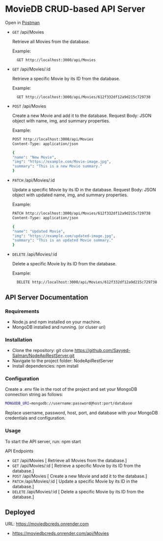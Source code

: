 # MovieDB CRUD-based API Server

Open in [Postman](https://www.postman.com/salmansyyd/workspace/noderestapi/collection/28531617-7ebd09bf-7876-49b4-92a5-7b921f7a6dd6?action=share&creator=28531617)

- `GET` /api/Movies

  Retrieve all Movies from the database.

  Example:

        GET http://localhost:3000/api/Movies

- `GET` /api/Movies/:id

  Retrieve a specific Movie by its ID from the database.

  Example:

        GET http://localhost:3000/api/Movies/612f332df12a9d215c729738

- `POST` /api/Movies

  Create a new Movie and add it to the database.
  Request Body: JSON object with name, img, and summary properties.

  Example:

  ```bash
  POST http://localhost:3000/api/Movies
  Content-Type: application/json

  {
  "name": "New Movie",
  "img": "https://example.com/Movie-image.jpg",
  "summary": "This is a new Movie summary."
  }
  ```

- `PATCH` /api/Movies/:id

  Update a specific Movie by its ID in the database.
  Request Body: JSON object with updated name, img, and summary properties.

  Example:

  ```bash
  PATCH http://localhost:3000/api/Movies/612f332df12a9d215c729738
  Content-Type: application/json

  {
  "name": "Updated Movie",
  "img": "https://example.com/updated-image.jpg",
  "summary": "This is an updated Movie summary."
  }
  ```

- `DELETE` /api/Movies/:id

  Delete a specific Movie by its ID from the database.

  Example:

        DELETE http://localhost:3000/api/Movies/612f332df12a9d215c729738

## API Server Documentation

### Requirements

- Node.js and npm installed on your machine.
- MongoDB installed and running. (or cluser uri)

### Installation

- Clone the repository: git clone https://github.com/Sayyed-Salman/NodeApiRestServer.git
- Navigate to the project folder: NodeApiRestServer
- Install dependencies: npm install

### Configuration

Create a .env file in the root of the project and set your MongoDB connection string as follows:

```bash
MONGODB_URI=mongodb://username:password@host:port/database
```

Replace username, password, host, port, and database with your MongoDB credentials and configuration.

### Usage

To start the API server, run: npm start

API Endpoints

- `GET` /api/Movies [ Retrieve all Movies from the database.]
- `GET` /api/Movies/:id [ Retrieve a specific Movie by its ID from the database.]
- `POST` /api/Movies [ Create a new Movie and add it to the database.]
- `PATCH` /api/Movies/:id [ Update a specific Movie by its ID in the database.]
- `DELETE` /api/Movies/:id [ Delete a specific Movie by its ID from the database.]

## Deployed

URL: https://moviedbcreds.onrender.com

- https://moviedbcreds.onrender.com/api/Movies
